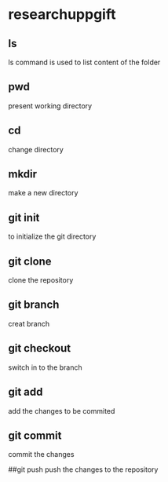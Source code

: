 # researchuppgift
## ls
ls command is used to list content of the folder

## pwd
present working directory

## cd
change directory

## mkdir
make a new directory

## git init
to initialize the git directory

## git clone
clone the repository

## git branch
creat branch

## git checkout
switch in to the branch

## git add
add the changes to be commited

## git commit
commit the changes

##git push
push the changes to the repository
